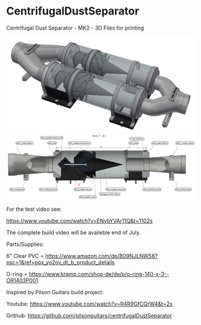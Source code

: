 # CentrifugalDustSeparator
Centrifugal Dust Separator - MK2 - 3D Files for printing

<a><img src="/MK2/IMAGES/MK2.JPG" alt="" style="max-width: 100%;"></a>
<a target="_blank" rel="noopener noreferrer" href="MK2/MK2 Dust Separator.pdf"><img src="/MK2/IMAGES/MK2_intersection_A-A_PDF.JPG" alt="" style="max-width: 100%;"></a>

For the test video see:

https://www.youtube.com/watch?v=ENybYVAr11Q&t=1102s

The complete build video will be availeble end of July.

Parts/Supplies:

6" Clear PVC  = https://www.amazon.com/dp/B09NJLNW58?psc=1&ref=ppx_yo2ov_dt_b_product_details

O-ring        = https://www.kramp.com/shop-de/de/p/o-ring-140-x-3--OR1403P001

Inspired by Pilson Guitars build project:

Youtube: https://www.youtube.com/watch?v=R4R9GfCQrW4&t=2s

Grithub: https://github.com/pilsonguitars/centrifugalDustSeparator
